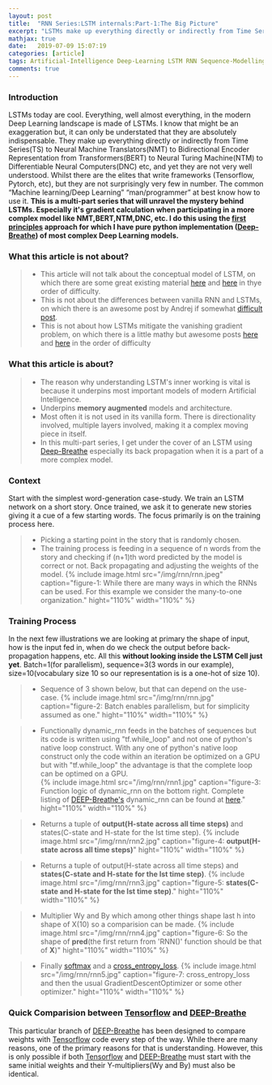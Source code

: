 ```yaml
---
layout: post
title:  "RNN Series:LSTM internals:Part-1:The Big Picture"
excerpt: "LSTMs make up everything directly or indirectly from Time Series(TS) to Neural Machine Translators(NMT) to Bidirectional Encoder Representation from Transformers(BERT) to Neural Turing Machine(NTM) to Differentiable Neural Computers(DNC) etc, and yet they are not very well understood. <strong>This is a multi-part series that will unravel the mystery behind LSTMs.</strong> Especially it's gradient calculation when participating in a more complex model like NMT,BERT,NTM,DNC, etc. <strong>I do this using the first principles approach for which I have pure python implementation Deep-Breathe of most complex Deep Learning models.</strong>"
mathjax: true
date:   2019-07-09 15:07:19
categories: [article]
tags: Artificial-Intelligence Deep-Learning LSTM RNN Sequence-Modelling
comments: true
---
```


### Introduction
LSTMs today are cool. Everything, well almost everything, in the modern Deep Learning landscape is made of LSTMs. I know that might be an exaggeration but, it can only be understated that they are absolutely indispensable. They make up everything directly or indirectly from Time Series(TS) to Neural Machine Translators(NMT) to Bidirectional Encoder Representation from Transformers(BERT) to Neural Turing Machine(NTM) to Differentiable Neural Computers(DNC) etc, and yet they are not very well understood. Whilst there are the elites that write frameworks (Tensorflow, Pytorch, etc), but they are not surprisingly very few in number. The common “Machine learning/Deep Learning”  “man/programmer” at best know how to use it. <strong>This is a multi-part series that will unravel the mystery behind LSTMs. Especially it's gradient calculation when participating in a more complex model like NMT,BERT,NTM,DNC, etc. I do this using the [first principles][first principles] approach for which I have pure python implementation ([Deep-Breathe]) of most complex Deep Learning models.</strong>

### What this article is not about?
> * This article will not talk about the conceptual model of LSTM, on which there are some great existing material [here][lstm-1] and [here][lstm-2] in thye order of difficulty.
> * This is not about the differences between vanilla RNN and LSTMs, on which there is an awesome post by Andrej if somewhat [difficult post][lstm-3].
> * This is not about how LSTMs mitigate the vanishing gradient problem, on which there is a little mathy but awesome posts [here][lstm-4] and [here][lstm-5] in the order of difficulty     

### What this article is about?
> * The reason why understanding LSTM's inner working is vital is because it underpins most important models of modern Artificial Intelligence.
> * Underpins <strong>memory augmented</strong> models and architecture.  
> * Most often it is not used in its vanilla form. There is directionality involved, multiple layers involved, making it a complex moving piece in itself.
> * In this multi-part series, I get under the cover of an LSTM using [Deep-Breathe] especially its back propagation when it is a part of a more complex model.

### Context
Start with the simplest word-generation case-study. We train an LSTM network on a short story. Once trained, we ask it to generate new stories giving it a cue of a few starting words. The focus primarily is on the training process here.
> * Picking a starting point in the story that is randomly chosen.
> * The training process is feeding in a sequence of n words from the story and checking if (n+1)th word predicted by the model is correct or not. Back propagating and adjusting the weights of the model.
{%
    include image.html
    src="/img/rnn/rnn.jpeg"
    caption="figure-1: While there are many ways in which the RNNs can be used. For this example we consider the many-to-one organization."
    hight="110%"
    width="110%"
%}


### Training Process
In the next few illustrations we are looking at primary the shape of input, how is the input fed in, when do we check the output before back-propagation happens, etc. All this <strong>without looking inside the LSTM Cell just yet</strong>. Batch=1(for parallelism), sequence=3(3 words in our example), size=10(vocabulary size 10 so our representation is is a one-hot of size 10).

> * Sequence of 3 shown below, but that can depend on the use-case.
{%
    include image.html
    src="/img/rnn/rnn.jpg"
    caption="figure-2: Batch enables parallelism, but for simplicity assumed as one."
    hight="110%"
    width="110%"
%}

> * Functionally dynamic_rnn feeds in the batches of sequences but its code is written using "tf.while_loop" and not one of python's native loop construct. With any one of python's native loop construct only the code within an iteration be optimized on a GPU but with "tf.while_loop" the advantage is that the complete loop can be optimed on a GPU.    
{%
    include image.html
    src="/img/rnn/rnn1.jpg"
    caption="figure-3: Function logic of dynamic_rnn on the bottom right. Complete listing of <a href='https://github.com/slowbreathing/Deep-Breathe'>DEEP-Breathe's</a> dynamic_rnn can be found at <a href='https://github.com/slowbreathing/Deep-Breathe/blob/master/org/mk/training/dl/rnn.py'>here</a>."
    hight="110%"
    width="110%"
%}

> * Returns a tuple of <strong>output(H-state across all time steps)</strong> and states(C-state and H-state for the lst time step).
{%
    include image.html
    src="/img/rnn/rnn2.jpg"
    caption="figure-4: <strong>output(H-state across all time steps)</strong>"
    hight="110%"
    width="110%"
%}

> * Returns a tuple of output(H-state across all time steps) and <strong>states(C-state and H-state for the lst time step)</strong>.
{%
    include image.html
    src="/img/rnn/rnn3.jpg"
    caption="figure-5: <strong>states(C-state and H-state for the lst time step)</strong>."
    hight="110%"
    width="110%"
%}

> * Multiplier Wy and By which among other things shape last h into shape of X(10) so a comparision can be made.
{%
    include image.html
    src="/img/rnn/rnn4.jpg"
    caption="figure-6: So the shape of <strong>pred</strong>(the first return from 'RNN()' function should be that of <strong>X</strong>)"
    hight="110%"
    width="110%"
%}

> * Finally [softmax][softmax] and a [cross_entropy_loss][cross_entropy_loss].
{%
    include image.html
    src="/img/rnn/rnn5.jpg"
    caption="figure-7: cross_entropy_loss and then the usual GradientDescentOptimizer or some other optimizer."
    hight="110%"
    width="110%"
%}

### Quick Comparision between [Tensorflow] and [DEEP-Breathe]

This particular branch of [DEEP-Breathe] has been designed to compare weights with [Tensorflow] code every step of the way. While there are many reasons, one of the primary reasons for that is understanding. However, this is only possible if both [Tensorflow] and [DEEP-Breathe] must start with the same initial weights and their Y-multipliers(Wy and By) must also be identical.  


[first principles]: https://medium.com/the-mission/elon-musks-3-step-first-principles-thinking-how-to-think-and-solve-difficult-problems-like-a-ba1e73a9f6c0
[Deep-Breathe]: https://github.com/slowbreathing/Deep-Breathe
[lstm-1]: https://colah.github.io/posts/2015-08-Understanding-LSTMs/
[lstm-2]: https://r2rt.com/written-memories-understanding-deriving-and-extending-the-lstm.html
[lstm-3]: http://karpathy.github.io/2015/05/21/rnn-effectiveness/
[lstm-4]: https://weberna.github.io/blog/2017/11/15/LSTM-Vanishing-Gradients.html
[lstm-5]: https://medium.com/datadriveninvestor/how-do-lstm-networks-solve-the-problem-of-vanishing-gradients-a6784971a577

[softmax]: /articles/2019-05/softmax-and-its-gradient
[cross_entropy_loss]: /articles/2019-05/softmax-and-cross-entropy
[Tensorflow]: https://www.tensorflow.org/
